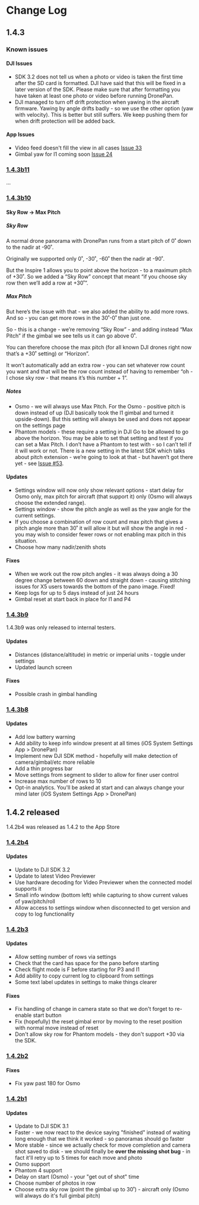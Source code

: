 # Change Log

## 1.4.3

### Known issues

#### DJI Issues

* SDK 3.2 does not tell us when a photo or video is taken the first time after the SD card is formatted. DJI have said that this will be fixed in a later version of the SDK. Please make sure that after formatting you
have taken at least one photo or video before running DronePan.
* DJI managed to turn off drift protection when yawing in the aircraft firmware. Yawing by angle drifts badly - so we use the other option (yaw with velocity). This is better but still suffers. We keep pushing them for when drift protection will be added back.

#### App Issues

* Video feed doesn't fill the view in all cases [Issue 33](https://github.com/dbaldwin/DronePan/issues/33)
* Gimbal yaw for I1 coming soon [Issue 24](https://github.com/dbaldwin/DronePan/issues/24)

### [1.4.3b11](https://github.com/dbaldwin/DronePan/releases/tag/1.4.3b11)

...

### [1.4.3b10](https://github.com/dbaldwin/DronePan/releases/tag/1.4.3b10)

#### Sky Row -> Max Pitch

##### Sky Row

A normal drone panorama with DronePan runs from a start pitch of 0˚ down to the nadir at -90˚.

Originally we supported only 0˚, -30˚, -60˚ then the nadir at -90˚.

But the Inspire 1 allows you to point above the horizon - to a maximum pitch of +30˚. So we added a “Sky Row” concept that meant “if you choose sky row then we’ll add a row at +30˚”.

##### Max Pitch

But here’s the issue with that - we also added the ability to add more rows. And so - you can get more rows in the 30˚-0˚ than just one.

So - this is a change - we’re removing “Sky Row” - and adding instead “Max Pitch” if the gimbal we see tells us it can go above 0˚.

You can therefore choose the max pitch (for all known DJI drones right now that’s a +30˚ setting) or “Horizon”.

It won’t automatically add an extra row - you can set whatever row count you want and that will be the row count instead of having to remember “oh - I chose sky row - that means it’s this number + 1”.

##### Notes

* Osmo - we will always use Max Pitch. For the Osmo - positive pitch is down instead of up (DJI basically took the I1 gimbal and turned it upside-down). But this setting will always be used and does not appear on the settings page
* Phantom models - these require a setting in DJI Go to be allowed to go above the horizon. You may be able to set that setting and test if you can set a Max Pitch. I don’t have a Phantom to test with - so I can’t tell if it will work or not. There is a new setting in the latest SDK which talks about pitch extension - we’re going to look at that - but haven’t got there yet - see [Issue #53](https://github.com/dbaldwin/DronePan/issues/53).

#### Updates

* Settings window will now only show relevant options - start delay for Osmo only, max pitch for aircraft (that support it) only (Osmo will always choose the extended range).
* Settings window - show the pitch angle as well as the yaw angle for the current settings.
* If you choose a combination of row count and max pitch that gives a pitch angle more than 30˚ it will allow it but will show the angle in red - you may wish to consider fewer rows or not enabling max pitch in this situation.
* Choose how many nadir/zenith shots

#### Fixes

* When we work out the row pitch angles - it was always doing a 30 degree change between 60 down and straight down - causing stitching issues for X5 users towards the bottom of the pano image. Fixed!
* Keep logs for up to 5 days instead of just 24 hours
* Gimbal reset at start back in place for I1 and P4

### [1.4.3b9](https://github.com/dbaldwin/DronePan/releases/tag/1.4.3b9)

1.4.3b9 was only released to internal testers.

#### Updates

* Distances (distance/altitude) in metric or imperial units - toggle under settings
* Updated launch screen

#### Fixes

* Possible crash in gimbal handling

### [1.4.3b8](https://github.com/dbaldwin/DronePan/releases/tag/1.4.3b8)

#### Updates

* Add low battery warning
* Add ability to keep info window present at all times (iOS System Settings App > DronePan)
* Implement new DJI SDK method - hopefully will make detection of camera/gimbal/etc more reliable
* Add a thin progress bar
* Move settings from segment to slider to allow for finer user control
* Increase max number of rows to 10
* Opt-in analytics. You'll be asked at start and can always change your mind later (iOS System Settings App > DronePan)

## 1.4.2 released

1.4.2b4 was released as 1.4.2 to the App Store

### [1.4.2b4](https://github.com/dbaldwin/DronePan/releases/tag/1.4.2b4)

#### Updates

* Update to DJI SDK 3.2
* Update to latest Video Previewer
* Use hardware decoding for Video Previewer when the connected model supports it
* Small info window (bottom left) while capturing to show current values of yaw/pitch/roll
* Allow access to settings window when disconnected to get version and copy to log functionality

### [1.4.2b3](https://github.com/dbaldwin/DronePan/releases/tag/1.4.2b3)

#### Updates

* Allow setting number of rows via settings
* Check that the card has space for the pano before starting
* Check flight mode is F before starting for P3 and I1
* Add ability to copy current log to clipboard from settings
* Some text label updates in settings to make things clearer

#### Fixes

* Fix handling of change in camera state so that we don't forget to re-enable start button
* Fix (hopefully) the reset gimbal error by moving to the reset position with normal move instead of reset
* Don't allow sky row for Phantom models - they don't support +30 via the SDK.

### [1.4.2b2](https://github.com/dbaldwin/DronePan/releases/tag/1.4.2b2)

#### Fixes

* Fix yaw past 180 for Osmo

### [1.4.2b1](https://github.com/dbaldwin/DronePan/releases/tag/1.4.2b1)

#### Updates

* Update to DJI SDK 3.1
* Faster - we now react to the device saying "finished" instead of waiting long enough that we think it worked - so panoramas should go faster
* More stable - since we actually check for move completion and camera shot saved to disk - we should finally be **over the missing shot bug** - in fact it'll retry up to 5 times for each move and photo
* Osmo support
* Phantom 4 support
* Delay on start (Osmo) - your "get out of shot" time
* Choose number of photos in row
* Choose extra sky row (point the gimbal up to 30˚) - aircraft only (Osmo will always do it's full gimbal pitch)


